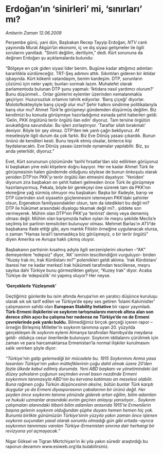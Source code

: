 # Erdoğan’ın ‘sinirleri’ mi, ‘sınırları’ mı?

*Amberin Zaman 12.06.2009*

<div class="taraf_structure_2col_1zq">
<div class="margen_n">



 <p>Perşembe günü, yani dün, Başbakan Recep Tayyip Erdoğan, <i>NTV</i> canlı yayınında Murat Akgün’ün ekonomi, iç ve dış siyasi gelişmeler ile ilgili sorularını yanıtladı. “Sinirli değilim, dertliyim,” dedi. Kürt sorununa da değinen Erdoğan şu açıklamalarda bulundu: <br/><br/>“Bölgeye en çok giden siyasi lider benim. Bugüne kadar attığımız adımları kararlılıkla sürdüreceğiz. TRT-Şeş adımını attık. Sıkıntıları gideren bir iktidar işbaşında. Kürt kökenli vatandaşım, benim kardeşim. DTP, sorunların çözümü için neler yaptı; bunları sormak lazım. Muhalefet olarak parlamentoda bulunan DTP şunu yapmalı: ‘İktidara nasıl yardımcı olurum?’ Bunu düşünmeli... Onlar günlerini eylemler üzerinden nemalanmakla geçiriyor. Huzursuzluk ortamını tahrik ediyorlar. ‘Barış çiçeği’ diyorlar. Molotofkokteyliyle barış çiçeği olur mu? Şehir halkını sindirme politikalarıyla barış olur mu? Ahmet Türk’le görüşmeyi gündemden düşürmüş değilim. Biz kendimizi bu konuda görüşmeye hazırladığımız esnada şehit haberleri geldi. ‘Gelin, PKK örgütünü terör örgütü ilan edin’ diyoruz. Tam tersine örgütün avukatlığına savundular. Bu işleri zorlaştırıyor. ‘Taraflar silah bırakmalı’ deniyor. Böyle bir şey olmaz. DTP’den tek yanlı çağrı bekliyoruz. Af meselesiyle ilgili durum da çok farklı. Biz Eve Dönüş yasası çıkardık. Bunun önünü de kendileri kesti. Bunu teşvik etmiş olsalar, binlerce kişi faydalanacaktı. Eve Dönüş yasası üzerinde oynamalar yapılabilir. Biz, şu anda yeterlidir, diyoruz.” <br/><br/>Evet, Kürt sorununun çözümünde ‘tarihî fırsatlar’dan söz edilirken görüyoruz ki başbakan yine eski klişelere doğru kayıyor. Her ne kadar Ahmet Türk ile görüşmesinin halen gündemde olduğunu söylese de bunun önkoşulu olarak yeniden DTP’nin PKK’yı terör örgütü ilan etmesini dayatıyor. ‘Yeniden’ diyorum zira başbakan on şehit haberi gelmeden önce Türk ile görüşmeye hazırlanıyormuş. Pekala, böyle bir gerekçeyi öne sürerek tam da PKK’nın ekmeğine yağ sürmüş olmuyor mu başbakan: Başka bir ifadeyle, barışı ve DTP üzerinden sivil siyasetin güçlenmesini istemeyen PKK’daki şahinler olsun, Ergenekon familyasındakiler olsun, tam da istedikleri bu değil mi? DTP ile hükümet arasındaki diyalogu tıkamak değil mi?.. şiddete son vermeyerek. Mühim olan DTP’nin PKK’ya ‘terörist’ demiş veya dememiş olması değil. Mühim olan karşımızda halkın oyları ile meşru şekilde Meclis’e seçilmiş bir partinin temsilcileri bulunuyor olması. Mehmet Barlas’ın <i>ATV</i>’de başbakana ifade ettiği gibi, aynı mantık Filistin örneğine uygulanacak olursa, o zaman “Hamas İsrail’i tanımadıkça biz görüşmeyiz, o bir terör örgütü” diyen Amerika ve Avrupa haklı çıkmış oluyor. <br/><br/>Başbakanın partisinin kısalmış adıyla ilgili serzenişlerini okurken –“AK” demeyenlere “edepsiz” diyor, ‘AK’ isminin tescillendiğini vurguluyor- birden “Kuzey Irak mı, Irak Kürdistanı mı?” polemikleri geldi aklıma. ‘Irak Kürdistanı’ ibaresi her ne kadar merkezî Irak hükümeti tarafından tescillense, meşru sayılsa dahi Türkiye bunu görmezlikten geliyor, “Kuzey Irak” diyor. Acaba Türkiye de ‘edepsizlik’ mi yapmış oluyor? Her neyse. <b><br/><br/>‘Gerçeklerle Yüzleşmek’</b> <br/><br/>Geçtiğimiz günlerde bu isim altında Avrupa’nın en yaratıcı düşünce kuruluşu olarak sık sık tarif edilen ve Türkiye’de epey ses getiren ‘İslami Kalvinistler’ çalışmasının sahibi olan <b>European Stability Inıtiative</b> bir rapor yayımladı. <b>Türk-Ermeni ilişkilerini ve soykırım tartışmalarını mercek altına alan son derece zihin açıcı bu çalışma her nedense ne Türkiye’de ne de Ermeni çevrelerinde pek yankı buldu.</b> Bilmediğimiz birçok gerçeği içeren rapor –örneğin Birleşmiş Milletler’in soykırım tanımına uyan 20. yüzyılda gerçekleşen ilk soykırım eylemi Almanya tarafından Namibya’da meydana geldi- oldukça cesur önerilerde bulunuyor. Soykırım iddialarını çürütmek için zaman ve para harcamaktansa Ermenistan’la normal ilişkiler kurulmasını salık verirken şöyle diyor: <br/><br/><i>“Türkiye’nin galip gelemediği bir mücadele bu. 1915 Soykırımını Anma yasa tasarıları Türkiye’nin yakın müttefiklerinin çoğu dahil olmak üzere 20’den fazla ülkede kabul edilmiş durumda. Yeni ABD başkanı ve yönetimindeki üst düzey şahısların çoğunun seçimden evvel basın nezdinde Ermeni soykırımını tanımasıyla ABD’nin bu kervana katılması an meselesi olabilir. Buna rağmen çoğu Türkün düşüncesinin aksine, bütün bunlar Türk karşıtı duygular ya da Ermeni diyasporasının çabalarının bir ürünü değil. Her şeyden önce soykırımı tanıma yönünde giderek artan eğilim, bilim adamları ve hukuki uzmanlar arasındaki evrim geçiren anlayışı yansıtıyor… Soykırım çalışmaları alanındaki itibarlı bilim adamları arasında 1915’te Ermenilerin başına gelenin soykırım olduğundan şüphe duyanı hemen hemen hiç yok. Bununla birlikte günümüzün Türkiye’sinin yüzyıla yakın zaman önce işlenen soykırım suçundan yasal olarak sorumlu olmadığı gün gibi ortada –ayrıca soykırımın tanınması varolan Türkiye-Ermenistan sınırına dair herhangi bir revizyona yol açmayacak.”</i> <br/><br/>Nigar Göksel ve Tigran Mkrtchiyan’ın iki yıla yakın süredir araştırdığı bu raporun devamını www.esiweb.org’da bulabilirsiniz.</p>
<br/>
<br/>
<br/>



<br/>


<div id="taraf_not">
</div>

</div>


</div>
